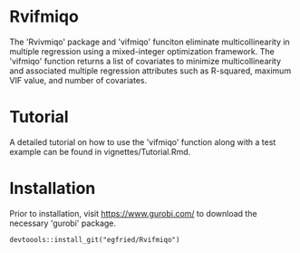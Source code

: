 # Rvifmiqo
The 'Rvivmiqo' package and 'vifmiqo' funciton eliminate multicollinearity in multiple regression using a mixed-integer optimization framework. The 'vifmiqo' function returns a list of covariates to minimize multicollinearity and associated multiple regression attributes such as R-squared, maximum VIF value, and number of covariates.

# Tutorial
A detailed tutorial on how to use the 'vifmiqo' function along with a test example can be found in vignettes/Tutorial.Rmd.

# Installation
Prior to installation, visit https://www.gurobi.com/ to download the necessary 'gurobi' package.

```{r}
devtoools::install_git("egfried/Rvifmiqo")
```
